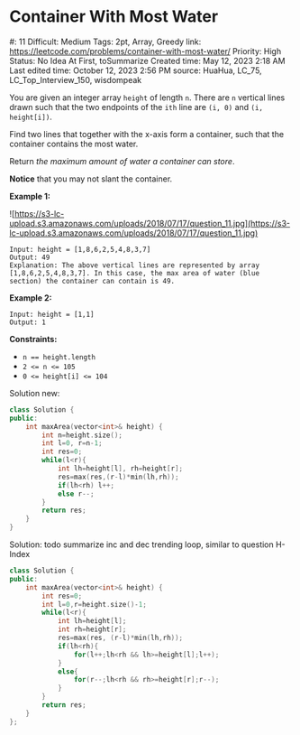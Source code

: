 # Container With Most Water

#: 11
Difficult: Medium
Tags: 2pt, Array, Greedy
link: https://leetcode.com/problems/container-with-most-water/
Priority: High
Status: No Idea At First, toSummarize
Created time: May 12, 2023 2:18 AM
Last edited time: October 12, 2023 2:56 PM
source: HuaHua, LC_75, LC_Top_Interview_150, wisdompeak

You are given an integer array `height` of length `n`. There are `n` vertical lines drawn such that the two endpoints of the `ith` line are `(i, 0)` and `(i, height[i])`.

Find two lines that together with the x-axis form a container, such that the container contains the most water.

Return *the maximum amount of water a container can store*.

**Notice** that you may not slant the container.

**Example 1:**

![https://s3-lc-upload.s3.amazonaws.com/uploads/2018/07/17/question_11.jpg](https://s3-lc-upload.s3.amazonaws.com/uploads/2018/07/17/question_11.jpg)

```
Input: height = [1,8,6,2,5,4,8,3,7]
Output: 49
Explanation: The above vertical lines are represented by array [1,8,6,2,5,4,8,3,7]. In this case, the max area of water (blue section) the container can contain is 49.

```

**Example 2:**

```
Input: height = [1,1]
Output: 1

```

**Constraints:**

- `n == height.length`
- `2 <= n <= 105`
- `0 <= height[i] <= 104`

Solution new:

```cpp
class Solution {
public:
    int maxArea(vector<int>& height) {
        int n=height.size();
        int l=0, r=n-1;
        int res=0;
        while(l<r){
            int lh=height[l], rh=height[r];
            res=max(res,(r-l)*min(lh,rh));
            if(lh<rh) l++;
            else r--;
        }
        return res;
    }
}
```

Solution: todo summarize inc and dec trending loop, similar to question H-Index

```cpp
class Solution {
public:
    int maxArea(vector<int>& height) {
        int res=0;
        int l=0,r=height.size()-1;
        while(l<r){
            int lh=height[l];
            int rh=height[r];
            res=max(res, (r-l)*min(lh,rh));
            if(lh<rh){
                for(l++;lh<rh && lh>=height[l];l++);
            }
            else{
                for(r--;lh<rh && rh>=height[r];r--);
            }
        }
        return res;
    }
};
```